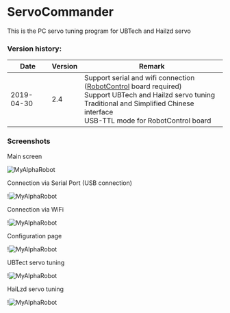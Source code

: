 # ServoCommander

This is the PC servo tuning program for UBTech and Hailzd servo

### Version history:

| Date | Version | Remark |
| ------ | ------ | ------ |
| 2019-04-30 | 2.4 | Support serial and wifi connection ([RobotControl] board required)<br />Support UBTech and Hailzd servo tuning<br />Traditional and Simplified Chinese interface<br />USB-TTL mode for RobotControl board |



### Screenshots

Main screen 

![MyAlphaRobot](https://raw.githubusercontent.com/Super169/images/master/ServoCommander/2.4/main-00.png)

Connection via Serial Port (USB connection)

!![MyAlphaRobot](https://raw.githubusercontent.com/Super169/images/master/ServoCommander/2.4/main-01.png)

Connection via WiFi

!![MyAlphaRobot](https://raw.githubusercontent.com/Super169/images/master/ServoCommander/2.4/main-02.png)

Configuration page

!![MyAlphaRobot](https://raw.githubusercontent.com/Super169/images/master/ServoCommander/2.4/main-03.png)

UBTect servo tuning

!![MyAlphaRobot](https://raw.githubusercontent.com/Super169/images/master/ServoCommander/2.4/main-04.png)

HaiLzd servo tuning

!![MyAlphaRobot](https://raw.githubusercontent.com/Super169/images/master/ServoCommander/2.4/main-05.png)



[RobotControl]: ConnectionviaWiFihttps://github.com/Super169/RobotControl
[google/blockly]: https://github.com/google/blockly
[RobotControl.Distribution]: https://github.com/Super169/RobotControl.Distribution